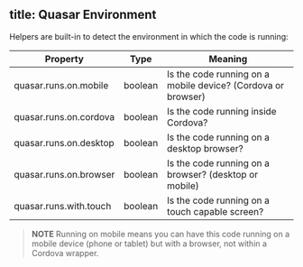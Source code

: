title: Quasar Environment
---

Helpers are built-in to detect the environment in which the code is running:

| Property | Type | Meaning |
| --- | --- | --- |
| quasar.runs.on.mobile | boolean | Is the code running on a mobile device? (Cordova or browser) |
| quasar.runs.on.cordova | boolean | Is the code running inside Cordova? |
| quasar.runs.on.desktop | boolean | Is the code running on a desktop browser? |
| quasar.runs.on.browser | boolean | Is the code running on a browser? (desktop or mobile) |
| quasar.runs.with.touch | boolean | Is the code running on a touch capable screen? |

> **NOTE**
> Running on mobile means you can have this code running on a mobile device (phone or tablet) but with a browser, not within a Cordova wrapper.
